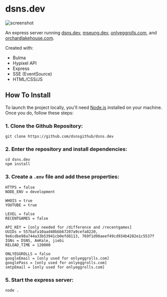 # dsns.dev

![screenshot](https://github.com/dsnsgithub/dsns.dev/blob/main/portfolio.png?raw=true)

An express server running [dsns.dev](https://dsns.dev), [mseung.dev](https://mseung.dev), [onlyeggrolls.com](https://onlyeggrolls.com), and [orchardlakehouse.com](https://orchardlakehouse.com).

Created with:
- Bulma
- Hypixel API
- Express
- SSE (EventSource)
- HTML/CSS/JS

## How To Install

To launch the project locally, you'll need [Node.js](https://nodejs.org/en/) installed on your machine. Once you do, follow these steps:

### 1. Clone the Github Repository:
    git clone https://github.com/dsnsgithub/dsns.dev

### 2. Enter the repository and install dependencies:
    cd dsns.dev
    npm install

### 3. Create a `.env` file and add these properties:
	HTTPS = false
	NODE_ENV = development
	
	WHOIS = true
	YOUTUBE = true

	LEVEL = false
	RECENTGAMES = false

	API_KEY = [only needed for /difference and /recentgames]
	UUIDs = 557bafa10aad40bbb67207a9cefa8220, 9e6cdbe98a744a33b53941cb0efd8113, 769f1d98aeef49cd934b4202e1c5537f
	IGNs = DSNS, AmKale, jiebi
	RELOAD_TIME = 120000

	ONLYEGGROLLS = false
	googleEmail = [only used for onlyeggrolls.com]
	googlePass = [only used for onlyeggrolls.com]
	smtpEmail = [only used for onlyeggrolls.com]

### 5. Start the express server:
    node .
